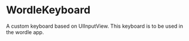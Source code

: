 # WordleKeyboard
A custom keyboard based on UIInputView. This keyboard is to be used in the wordle app.
